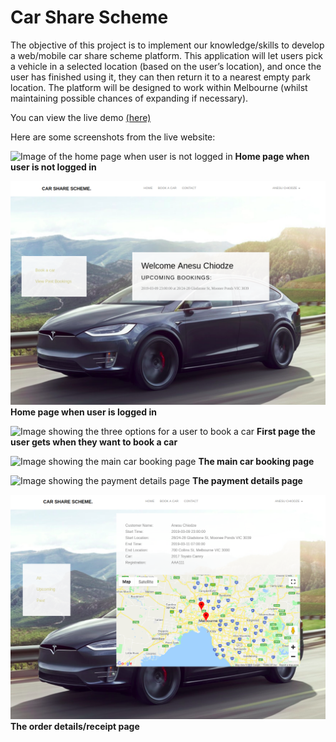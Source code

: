 # Car Share Scheme

The objective of this project is to implement our knowledge/skills to develop a
web/mobile car share scheme platform. This application will let users pick a
vehicle in a selected location (based on the user’s location), and once the
user has finished using it, they can then return it to a nearest empty park
location. The platform will be designed to work within Melbourne (whilst
maintaining possible chances of expanding if necessary).

You can view the live demo [(here)](http://carshares.xyz/public)

Here are some screenshots from the live website:

![Image of the home page when user is not logged in](careshares%205.png)
**Home page when user is not logged in**

![Image of the home page when user is logged in](careshares%204.png)
**Home page when user is logged in**

![Image showing the three options for a user to book a car](careshares%202.png)
**First page the user gets when they want to book a car**

![Image showing the main car booking page](careshares%203.png)
**The main car booking page**

![Image showing the payment details page](careshares%206.png)
**The payment details page**

![Image showing the order details/receipt page](carshares.png)
**The order details/receipt page**
